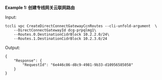 **Example 1: 创建专线网关云联网路由**



Input: 

```
tccli vpc CreateDirectConnectGatewayCcnRoutes --cli-unfold-argument  \
    --DirectConnectGatewayId dcg-prpqlmg1\
    --Routes.0.DestinationCidrBlock 10.2.2.0/24\
    --Routes.1.DestinationCidrBlock 10.2.3.0/24
```

Output: 
```
{
    "Response": {
        "RequestId": "6e446c86-d8c9-4981-9b33-d10956585058"
    }
}
```

